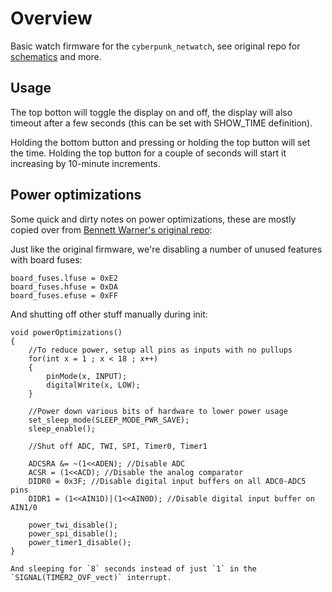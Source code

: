 # Overview

Basic watch firmware for the `cyberpunk_netwatch`, see original repo for [schematics](https://github.com/bennettwarner/cyberpunk_netwatch/tree/main/hardware) and more.

## Usage

The top botton will toggle the display on and off, the display will also timeout after a few seconds (this can be set with SHOW_TIME definition).

Holding the bottom button and pressing or holding the top button will set the time. Holding the top button for a couple of seconds will start it increasing by 10-minute increments.

## Power optimizations

Some quick and dirty notes on power optimizations, these are mostly copied over from [Bennett Warner's original repo](https://github.com/bennettwarner/cyberpunk_netwatch):

Just like the original firmware, we're disabling a number of unused features with board fuses:
```
board_fuses.lfuse = 0xE2
board_fuses.hfuse = 0xDA
board_fuses.efuse = 0xFF
```

And shutting off other stuff manually during init:
```
void powerOptimizations()
{
	//To reduce power, setup all pins as inputs with no pullups
	for(int x = 1 ; x < 18 ; x++)
	{
		pinMode(x, INPUT);
		digitalWrite(x, LOW);
	}

	//Power down various bits of hardware to lower power usage  
	set_sleep_mode(SLEEP_MODE_PWR_SAVE);
	sleep_enable();

	//Shut off ADC, TWI, SPI, Timer0, Timer1

	ADCSRA &= ~(1<<ADEN); //Disable ADC
	ACSR = (1<<ACD); //Disable the analog comparator
	DIDR0 = 0x3F; //Disable digital input buffers on all ADC0-ADC5 pins
	DIDR1 = (1<<AIN1D)|(1<<AIN0D); //Disable digital input buffer on AIN1/0

	power_twi_disable();
	power_spi_disable();
	power_timer1_disable();
}

And sleeping for `8` seconds instead of just `1` in the `SIGNAL(TIMER2_OVF_vect)` interrupt.
```